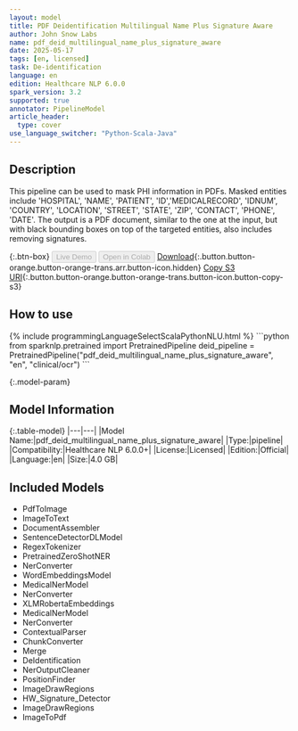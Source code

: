 ```yaml
---
layout: model
title: PDF Deidentification Multilingual Name Plus Signature Aware
author: John Snow Labs
name: pdf_deid_multilingual_name_plus_signature_aware
date: 2025-05-17
tags: [en, licensed]
task: De-identification
language: en
edition: Healthcare NLP 6.0.0
spark_version: 3.2
supported: true
annotator: PipelineModel
article_header:
  type: cover
use_language_switcher: "Python-Scala-Java"
---
```


## Description

This pipeline can be used to mask PHI information in PDFs. Masked entities include 'HOSPITAL', 'NAME', 'PATIENT', 'ID','MEDICALRECORD', 'IDNUM', 'COUNTRY', 'LOCATION', 'STREET', 'STATE', 'ZIP', 'CONTACT', 'PHONE', 'DATE'.
The output is a PDF document, similar to the one at the input, but with black bounding boxes on top of the targeted entities, also includes removing signatures.

{:.btn-box}
<button class="button button-orange" disabled>Live Demo</button>
<button class="button button-orange" disabled>Open in Colab</button>
[Download](https://s3.amazonaws.com/auxdata.johnsnowlabs.com/clinical/ocr/pdf_deid_multilingual_name_plus_signature_aware_en_6.0.0_3.0_1747909126000.zip){:.button.button-orange.button-orange-trans.arr.button-icon.hidden}
[Copy S3 URI](s3://auxdata.johnsnowlabs.com/clinical/ocr/pdf_deid_multilingual_name_plus_signature_aware_en_6.0.0_3.0_1747909126000.zip){:.button.button-orange.button-orange-trans.button-icon.button-copy-s3}

## How to use

<div class="tabs-box" markdown="1">
{% include programmingLanguageSelectScalaPythonNLU.html %}
```python
from sparknlp.pretrained import PretrainedPipeline
deid_pipeline = PretrainedPipeline("pdf_deid_multilingual_name_plus_signature_aware", "en", "clinical/ocr")
```

</div>

{:.model-param}
## Model Information

{:.table-model}
|---|---|
|Model Name:|pdf_deid_multilingual_name_plus_signature_aware|
|Type:|pipeline|
|Compatibility:|Healthcare NLP 6.0.0+|
|License:|Licensed|
|Edition:|Official|
|Language:|en|
|Size:|4.0 GB|

## Included Models

- PdfToImage
- ImageToText
- DocumentAssembler
- SentenceDetectorDLModel
- RegexTokenizer
- PretrainedZeroShotNER
- NerConverter
- WordEmbeddingsModel
- MedicalNerModel
- NerConverter
- XLMRobertaEmbeddings
- MedicalNerModel
- NerConverter
- ContextualParser
- ChunkConverter
- Merge
- DeIdentification
- NerOutputCleaner
- PositionFinder
- ImageDrawRegions
- HW_Signature_Detector
- ImageDrawRegions
- ImageToPdf 